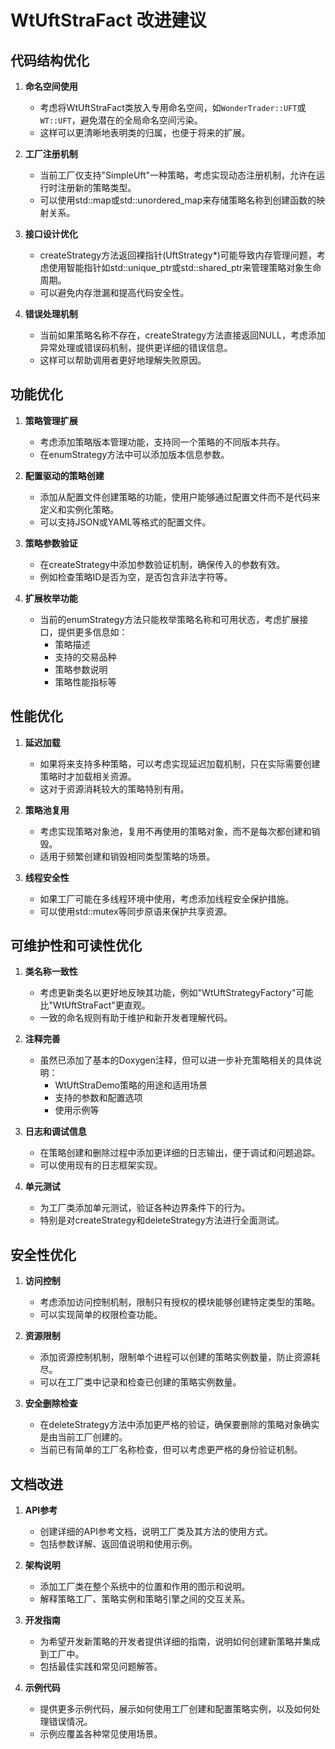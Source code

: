 # WtUftStraFact 改进建议

## 代码结构优化

1. **命名空间使用**
   - 考虑将WtUftStraFact类放入专用命名空间，如`WonderTrader::UFT`或`WT::UFT`，避免潜在的全局命名空间污染。
   - 这样可以更清晰地表明类的归属，也便于将来的扩展。

2. **工厂注册机制**
   - 当前工厂仅支持"SimpleUft"一种策略，考虑实现动态注册机制，允许在运行时注册新的策略类型。
   - 可以使用std::map或std::unordered_map来存储策略名称到创建函数的映射关系。

3. **接口设计优化**
   - createStrategy方法返回裸指针(UftStrategy*)可能导致内存管理问题，考虑使用智能指针如std::unique_ptr或std::shared_ptr来管理策略对象生命周期。
   - 可以避免内存泄漏和提高代码安全性。

4. **错误处理机制**
   - 当前如果策略名称不存在，createStrategy方法直接返回NULL，考虑添加异常处理或错误码机制，提供更详细的错误信息。
   - 这样可以帮助调用者更好地理解失败原因。

## 功能优化

1. **策略管理扩展**
   - 考虑添加策略版本管理功能，支持同一个策略的不同版本共存。
   - 在enumStrategy方法中可以添加版本信息参数。

2. **配置驱动的策略创建**
   - 添加从配置文件创建策略的功能，使用户能够通过配置文件而不是代码来定义和实例化策略。
   - 可以支持JSON或YAML等格式的配置文件。

3. **策略参数验证**
   - 在createStrategy中添加参数验证机制，确保传入的参数有效。
   - 例如检查策略ID是否为空，是否包含非法字符等。

4. **扩展枚举功能**
   - 当前的enumStrategy方法只能枚举策略名称和可用状态，考虑扩展接口，提供更多信息如：
     - 策略描述
     - 支持的交易品种
     - 策略参数说明
     - 策略性能指标等

## 性能优化

1. **延迟加载**
   - 如果将来支持多种策略，可以考虑实现延迟加载机制，只在实际需要创建策略时才加载相关资源。
   - 这对于资源消耗较大的策略特别有用。

2. **策略池复用**
   - 考虑实现策略对象池，复用不再使用的策略对象，而不是每次都创建和销毁。
   - 适用于频繁创建和销毁相同类型策略的场景。

3. **线程安全性**
   - 如果工厂可能在多线程环境中使用，考虑添加线程安全保护措施。
   - 可以使用std::mutex等同步原语来保护共享资源。

## 可维护性和可读性优化

1. **类名称一致性**
   - 考虑更新类名以更好地反映其功能，例如"WtUftStrategyFactory"可能比"WtUftStraFact"更直观。
   - 一致的命名规则有助于维护和新开发者理解代码。

2. **注释完善**
   - 虽然已添加了基本的Doxygen注释，但可以进一步补充策略相关的具体说明：
     - WtUftStraDemo策略的用途和适用场景
     - 支持的参数和配置选项
     - 使用示例等

3. **日志和调试信息**
   - 在策略创建和删除过程中添加更详细的日志输出，便于调试和问题追踪。
   - 可以使用现有的日志框架实现。

4. **单元测试**
   - 为工厂类添加单元测试，验证各种边界条件下的行为。
   - 特别是对createStrategy和deleteStrategy方法进行全面测试。

## 安全性优化

1. **访问控制**
   - 考虑添加访问控制机制，限制只有授权的模块能够创建特定类型的策略。
   - 可以实现简单的权限检查功能。

2. **资源限制**
   - 添加资源控制机制，限制单个进程可以创建的策略实例数量，防止资源耗尽。
   - 可以在工厂类中记录和检查已创建的策略实例数量。

3. **安全删除检查**
   - 在deleteStrategy方法中添加更严格的验证，确保要删除的策略对象确实是由当前工厂创建的。
   - 当前已有简单的工厂名称检查，但可以考虑更严格的身份验证机制。

## 文档改进

1. **API参考**
   - 创建详细的API参考文档，说明工厂类及其方法的使用方式。
   - 包括参数详解、返回值说明和使用示例。

2. **架构说明**
   - 添加工厂类在整个系统中的位置和作用的图示和说明。
   - 解释策略工厂、策略实例和策略引擎之间的交互关系。

3. **开发指南**
   - 为希望开发新策略的开发者提供详细的指南，说明如何创建新策略并集成到工厂中。
   - 包括最佳实践和常见问题解答。

4. **示例代码**
   - 提供更多示例代码，展示如何使用工厂创建和配置策略实例，以及如何处理错误情况。
   - 示例应覆盖各种常见使用场景。
